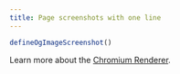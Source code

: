 ```yaml
---
title: Page screenshots with one line
---
```


```ts twoslash
defineOgImageScreenshot()
```

Learn more about the [Chromium Renderer](/docs/og-image/guides/satori).
